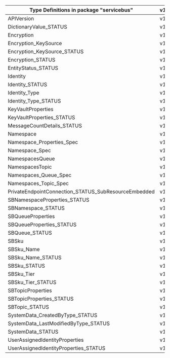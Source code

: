 | Type Definitions in package "servicebus"             | v1alpha1api20210101preview | v1beta20210101preview |
|------------------------------------------------------|----------------------------|-----------------------|
| APIVersion                                           | v1alpha1api20210101preview | v1beta20210101preview |
| DictionaryValue_STATUS                               | v1alpha1api20210101preview | v1beta20210101preview |
| Encryption                                           | v1alpha1api20210101preview | v1beta20210101preview |
| Encryption_KeySource                                 | v1alpha1api20210101preview | v1beta20210101preview |
| Encryption_KeySource_STATUS                          | v1alpha1api20210101preview | v1beta20210101preview |
| Encryption_STATUS                                    | v1alpha1api20210101preview | v1beta20210101preview |
| EntityStatus_STATUS                                  | v1alpha1api20210101preview | v1beta20210101preview |
| Identity                                             | v1alpha1api20210101preview | v1beta20210101preview |
| Identity_STATUS                                      | v1alpha1api20210101preview | v1beta20210101preview |
| Identity_Type                                        | v1alpha1api20210101preview | v1beta20210101preview |
| Identity_Type_STATUS                                 | v1alpha1api20210101preview | v1beta20210101preview |
| KeyVaultProperties                                   | v1alpha1api20210101preview | v1beta20210101preview |
| KeyVaultProperties_STATUS                            | v1alpha1api20210101preview | v1beta20210101preview |
| MessageCountDetails_STATUS                           | v1alpha1api20210101preview | v1beta20210101preview |
| Namespace                                            | v1alpha1api20210101preview | v1beta20210101preview |
| Namespace_Properties_Spec                            | v1alpha1api20210101preview | v1beta20210101preview |
| Namespace_Spec                                       | v1alpha1api20210101preview | v1beta20210101preview |
| NamespacesQueue                                      | v1alpha1api20210101preview | v1beta20210101preview |
| NamespacesTopic                                      | v1alpha1api20210101preview | v1beta20210101preview |
| Namespaces_Queue_Spec                                | v1alpha1api20210101preview | v1beta20210101preview |
| Namespaces_Topic_Spec                                | v1alpha1api20210101preview | v1beta20210101preview |
| PrivateEndpointConnection_STATUS_SubResourceEmbedded | v1alpha1api20210101preview | v1beta20210101preview |
| SBNamespaceProperties_STATUS                         | v1alpha1api20210101preview | v1beta20210101preview |
| SBNamespace_STATUS                                   | v1alpha1api20210101preview | v1beta20210101preview |
| SBQueueProperties                                    | v1alpha1api20210101preview | v1beta20210101preview |
| SBQueueProperties_STATUS                             | v1alpha1api20210101preview | v1beta20210101preview |
| SBQueue_STATUS                                       | v1alpha1api20210101preview | v1beta20210101preview |
| SBSku                                                | v1alpha1api20210101preview | v1beta20210101preview |
| SBSku_Name                                           | v1alpha1api20210101preview | v1beta20210101preview |
| SBSku_Name_STATUS                                    | v1alpha1api20210101preview | v1beta20210101preview |
| SBSku_STATUS                                         | v1alpha1api20210101preview | v1beta20210101preview |
| SBSku_Tier                                           | v1alpha1api20210101preview | v1beta20210101preview |
| SBSku_Tier_STATUS                                    | v1alpha1api20210101preview | v1beta20210101preview |
| SBTopicProperties                                    | v1alpha1api20210101preview | v1beta20210101preview |
| SBTopicProperties_STATUS                             | v1alpha1api20210101preview | v1beta20210101preview |
| SBTopic_STATUS                                       | v1alpha1api20210101preview | v1beta20210101preview |
| SystemData_CreatedByType_STATUS                      | v1alpha1api20210101preview | v1beta20210101preview |
| SystemData_LastModifiedByType_STATUS                 | v1alpha1api20210101preview | v1beta20210101preview |
| SystemData_STATUS                                    | v1alpha1api20210101preview | v1beta20210101preview |
| UserAssignedIdentityProperties                       | v1alpha1api20210101preview | v1beta20210101preview |
| UserAssignedIdentityProperties_STATUS                | v1alpha1api20210101preview | v1beta20210101preview |
